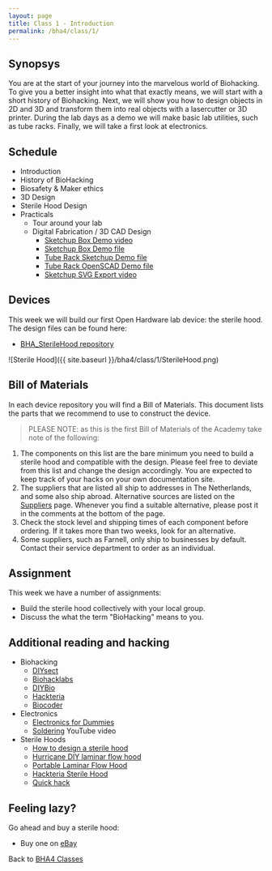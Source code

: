 ```yaml
---
layout: page
title: Class 1 - Introduction
permalink: /bha4/class/1/
---
```


## Synopsys

You are at the start of your journey into the marvelous world of Biohacking. To give you a better insight into what that exactly means, we will start with a short history of Biohacking. Next, we will show you how to design objects in 2D and 3D and transform them into real objects with a lasercutter or 3D printer. During the lab days as a demo we will make basic lab utilities, such as tube racks. Finally, we will take a first look at electronics.

## Schedule

* Introduction
* History of BioHacking
* Biosafety & Maker ethics
* 3D Design
* Sterile Hood Design
* Practicals
  * Tour around your lab
  * Digital Fabrication / 3D CAD Design
    * [Sketchup Box Demo video](https://vimeo.com/156572816)
    * [Sketchup Box Demo file](/bha4/class/1/files/DemoBox.skp)
    * [Tube Rack Sketchup Demo file](/bha4/class/1/files/TubeRack.skp)
    * [Tube Rack OpenSCAD Demo file](/bha4/class/1/files/TubeRack.scad)
    * [Sketchup SVG Export video](https://vimeo.com/album/3816400/video/156577776)

## Devices

This week we will build our first Open Hardware lab device: the sterile hood. The design files can be found here:

* [BHA_SterileHood repository](http://www.github.com/biohackacademy/BHA_SterileHood)

![Sterile Hood]({{ site.baseurl }}/bha4/class/1/SterileHood.png)

## Bill of Materials

In each device repository you will find a Bill of Materials. This document lists the parts that we recommend to use to construct the device.

> PLEASE NOTE: as this is the first Bill of Materials of the Academy take note of the following:

1. The components on this list are the bare minimum you need to build a sterile hood and compatible with the design. Please feel free to deviate from this list and change the design accordingly. You are expected to keep track of your hacks on your own documentation site.
2. The suppliers that are listed all ship to addresses in The Netherlands, and some also ship abroad. Alternative sources are listed on the [Suppliers](/suppliers/) page. Whenever you find a suitable alternative, please post it in the comments at the bottom of the page.
3. Check the stock level and shipping times of each component before ordering. If it takes more than two weeks, look for an alternative.
4. Some suppliers, such as Farnell, only ship to businesses by default. Contact their service department to order as an individual.

## Assignment

This week we have a number of assignments:

* Build the sterile hood collectively with your local group.
* Discuss the what the term "BioHacking" means to you.

## Additional reading and hacking

* Biohacking
  * [DIYsect](http://www.diysect.com)
  * [Biohacklabs](http://www.biohacklabs.org)
  * [DIYBio](http://www.diybio.org)
  * [Hackteria](http://www.hackteria.org)
  * [Biocoder](http://www.biocoder.com)
* Electronics
  * [Electronics for Dummies](http://www.amazon.com/Electronics-For-Dummies-Cathleen-Shamieh/dp/0470286970)
  * [Soldering](https://www.youtube.com/watch?v=oqV2xU1fee8) YouTube video
* Sterile Hoods
  * [How to design a sterile hood](http://freshcapmushrooms.com/learn/keeping-it-clean-how-to-design-and-build-a-laminar-flow-hood/)
  * [Hurricane DIY laminar flow hood](http://veit-penzenstadler.de/?p=104)
  * [Portable Laminar Flow Hood](http://www.instructables.com/id/Portable-Laminar-Flow-Hood/)
  * [Hackteria Sterile Hood](http://hackteria.org/wiki/index.php/DIY_Sterlisation_Hood)
  * [Quick hack](https://www.flickr.com/photos/meneertuur/3120019557/)

## Feeling lazy?

Go ahead and buy a sterile hood:

* Buy one on [eBay](http://www.ebay.com/bhp/laminar-flow-hood)


Back to [BHA4 Classes](/bha4/classes/)
